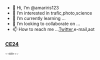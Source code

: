 - 👋 Hi, I’m @amariris123
- 👀 I’m interested in trafic,photo,science
- 🌱 I’m currently learning ...
- 💞️ I’m looking to collaborate on ...
- 📫 How to reach me ...<a href="https://twitter.com/Tokyos_left_han">Twitter</a>,e-mail,aot

<!---
amariris123/amariris123 is a ✨ special ✨ repository because its `README.md` (this file) appears on your GitHub profile.
You can click the Preview link to take a look at your changes.
--->

<h3><a href="https://x.com/tc5826";>CE24</a></h3>
<p><span style="font-size: 6px">ツイ廃蒲キャン</span></p>
